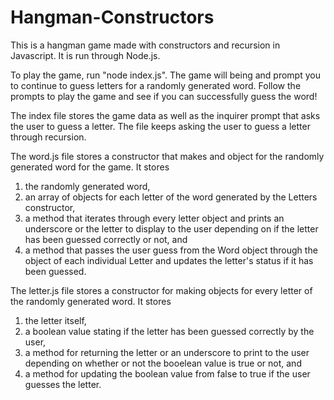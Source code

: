 # Hangman-Constructors

This is a hangman game made with constructors and recursion in Javascript. It is run through Node.js.

To play the game, run "node index.js". The game will being and prompt you to continue to guess letters for a randomly generated word. Follow the prompts to play the game and see if you can successfully guess the word!

The index file stores the game data as well as the inquirer prompt that asks the user to guess a letter. The file keeps asking the user to guess a letter through recursion.

The word.js file stores a constructor that makes and object for the randomly generated word for the game. It stores
1) the randomly generated word,
2) an array of objects for each letter of the word generated by the Letters constructor,
3) a method that iterates through every letter object and prints an underscore or the letter to display to the user depending on if the letter has been guessed correctly or not, and 
4) a method that passes the user guess from the Word object through the object of each individual Letter and updates the letter's status if it has been guessed.

The letter.js file stores a constructor for making objects for every letter of the randomly generated word. It stores 
1) the letter itself, 
2) a boolean value stating if the letter has been guessed correctly by the user, 
3) a method for returning the letter or an underscore to print to the user depending on whether or not the booelean value is true or not, and 
4) a method for updating the boolean value from false to true if the user guesses the letter.
